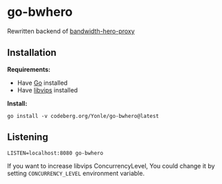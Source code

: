 # go-bwhero
Rewritten backend of [bandwidth-hero-proxy](https://github.com/Yonle/bandwidth-hero-proxy)

## Installation
**Requirements:**
- Have [Go](https://go.dev) installed
- Have [libvips](https://github.com/libvips/libvips) installed

**Install:**
```
go install -v codeberg.org/Yonle/go-bwhero@latest
```

## Listening
```
LISTEN=localhost:8080 go-bwhero
```

If you want to increase libvips ConcurrencyLevel, You could change it by setting `CONCURRENCY_LEVEL` environment variable.
